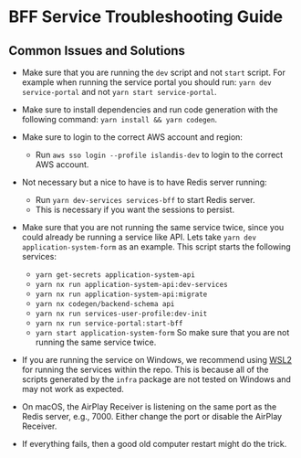 # BFF Service Troubleshooting Guide

## Common Issues and Solutions

- Make sure that you are running the `dev` script and not `start` script. For example when running the service portal you should run:
  `yarn dev service-portal` and not `yarn start service-portal`.

- Make sure to install dependencies and run code generation with the following command:
  `yarn install && yarn codegen`.

- Make sure to login to the correct AWS account and region:

  - Run `aws sso login --profile islandis-dev` to login to the correct AWS account.

- Not necessary but a nice to have is to have Redis server running:

  - Run `yarn dev-services services-bff` to start Redis server.
  - This is necessary if you want the sessions to persist.

- Make sure that you are not running the same service twice, since you could already be running a service like API.
  Lets take `yarn dev application-system-form` as an example. This script starts the following services:

  - `yarn get-secrets application-system-api`
  - `yarn nx run application-system-api:dev-services`
  - `yarn nx run application-system-api:migrate`
  - `yarn nx codegen/backend-schema api`
  - `yarn nx run services-user-profile:dev-init`
  - `yarn nx run service-portal:start-bff`
  - `yarn start application-system-form`
    So make sure that you are not running the same service twice.

- If you are running the service on Windows, we recommend using [WSL2](https://docs.microsoft.com/en-us/windows/wsl/install) for running the services within the repo.
  This is because all of the scripts generated by the `infra` package are not tested on Windows and may not work as expected.

- On macOS, the AirPlay Receiver is listening on the same port as the Redis server, e.g., 7000. Either change the port or disable the AirPlay Receiver.

- If everything fails, then a good old computer restart might do the trick.
